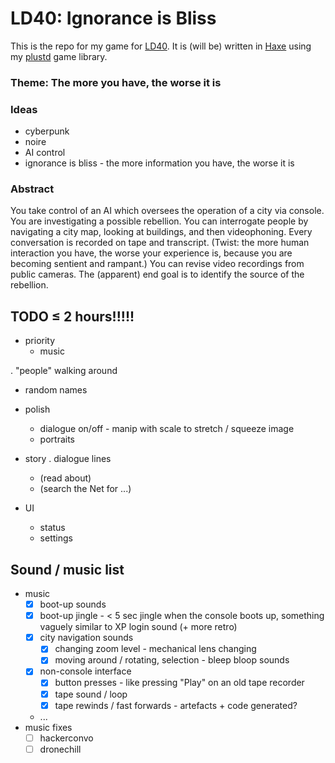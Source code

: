 # LD40: Ignorance is Bliss #

This is the repo for my game for [LD40](https://ldjam.com/). It is (will be) written in [Haxe](https://haxe.org/) using my [plustd](https://github.com/Aurel300/plustd) game library.

### Theme: The more you have, the worse it is ###

### Ideas ###

 - cyberpunk
 - noire
 - AI control
 - ignorance is bliss - the more information you have, the worse it is

### Abstract ###

You take control of an AI which oversees the operation of a city via console. You are investigating a possible rebellion. You can interrogate people by navigating a city map, looking at buildings, and then videophoning. Every conversation is recorded on tape and transcript. (Twist: the more human interaction you have, the worse your experience is, because you are becoming sentient and rampant.) You can revise video recordings from public cameras. The (apparent) end goal is to identify the source of the rebellion.

## TODO ≤ 2 hours!!!!! ##

 - priority
   - music

 . "people" walking around
   - random names

 - polish
   - dialogue on/off - manip with scale to stretch / squeeze image
   - portraits
 - story
   . dialogue lines
   - (read about)
   - (search the Net for ...)
 - UI
   - status
   - settings

## Sound / music list ##

 - music
   - [x] boot-up sounds
   - [x] boot-up jingle - < 5 sec jingle when the console boots up, something vaguely similar to XP login sound (+ more retro)
   - [x] city navigation sounds
     - [x] changing zoom level - mechanical lens changing
     - [x] moving around / rotating, selection - bleep bloop sounds
   - [x] non-console interface
     - [x] button presses - like pressing "Play" on an old tape recorder
     - [x] tape sound / loop
     - [x] tape rewinds / fast forwards - artefacts + code generated?
   - ...
 - music fixes
   - [ ] hackerconvo
   - [ ] dronechill
